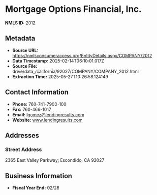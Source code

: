 # Mortgage Options Financial, Inc.

**NMLS ID:** 2012

## Metadata
- **Source URL:** https://nmlsconsumeraccess.org/EntityDetails.aspx/COMPANY/2012
- **Data Timestamp:** 2025-02-14T06:10:01.017Z
- **Source File:** drive/data_/california/92027/COMPANY/COMPANY_2012.html
- **Extraction Time:** 2025-05-27T10:26:58.124149

## Contact Information
- **Phone:** 760-741-7900-100
- **Fax:** 760-466-1017
- **Email:** lgomez@lendingresults.com
- **Website:** www.lendingresults.com

## Addresses
### Street Address
2365 East Valley Parkway; Escondido, CA 92027

## Business Information
- **Fiscal Year End:** 02/28
